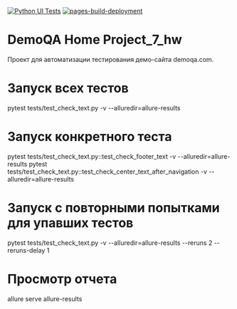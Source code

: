 [![Python UI Tests](https://github.com/AngryAlexQA/demoga_page/actions/workflows/python-app.yml/badge.svg)](https://github.com/AngryAlexQA/demoga_page/actions/workflows/python-app.yml)
[![pages-build-deployment](https://github.com/AngryAlexQA/demoga_page/actions/workflows/pages/pages-build-deployment/badge.svg)](https://github.com/AngryAlexQA/demoga_page/actions/workflows/pages/pages-build-deployment)
# DemoQA Home Project_7_hw

Проект для автоматизации тестирования демо-сайта demoqa.com.

# Запуск всех тестов
pytest tests/test_check_text.py -v --alluredir=allure-results

# Запуск конкретного теста
pytest tests/test_check_text.py::test_check_footer_text -v --alluredir=allure-results
pytest tests/test_check_text.py::test_check_center_text_after_navigation -v --alluredir=allure-results

# Запуск с повторными попытками для упавших тестов
pytest tests/test_check_text.py -v --alluredir=allure-results --reruns 2 --reruns-delay 1

# Просмотр отчета
allure serve allure-results

